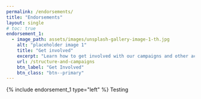 ```yaml
---
permalink: /endorsements/
title: "Endorsements"
layout: single
# toc: true
endorsement_1:
  - image_path: assets/images/unsplash-gallery-image-1-th.jpg
    alt: "placeholder image 1"
    title: "Get involved"
    excerpt: "Learn how to get involved with our campaigns and other actions."
    url: /structure-and-campaigns
    btn_label: "Get Involved"
    btn_class: "btn--primary"
---
```

{% include endorsement_1 type="left" %}
Testing
